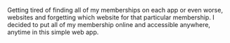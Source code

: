 Getting tired of finding all of my memberships on each app or even worse, websites and forgetting which website for that particular membership. I decided to put all of my membership online and accessible anywhere, anytime in this simple web app.
